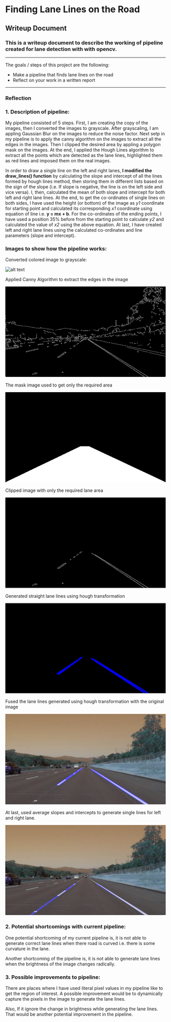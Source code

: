 # **Finding Lane Lines on the Road** 

## Writeup Document

### This is a writeup document to describe the working of pipeline created for lane detection with with opencv.

---

The goals / steps of this project are the following:
* Make a pipeline that finds lane lines on the road
* Reflect on your work in a written report


[//]: # (Image References)

[image1]: ./examples/grayscale.jpg "Grayscale"
[image2]: ./examples/canny_image.jpg "Canny"
[image3]: ./examples/mask.jpg "Mask"
[image4]: ./examples/clipped_image.jpg "Clipped"
[image5]: ./examples/lines.jpg "Hough Lines"
[image6]: ./examples/weighted_img.jpg "Weighted Image"
[image7]: ./examples/final_img.jpg "Final Image"

---

### Reflection

### 1. Description of pipeline:

My pipeline consisted of 5 steps. First, I am creating the copy of the images, then I converted the images to grayscale. After grayscaling, I am appling Gaussian Blur on the images to reduce the noise factor. Next setp in my pipeline is to apply the canny algorithm on the images to extract all the edges in the images. Then I clipped the desired area by appling a polygon mask on the images. At the end, I applied the Hough Lines algorithm to extract all the points which are detected as the lane lines, highlighted them as red lines and imposed them on the real images. 

In order to draw a single line on the left and right lanes, **I modified the draw_lines() function** by calculating the slope and intercept of all the lines formed by hough lines method, then storing them in different lists based on the sign of the slope (i.e. If slope is negative, the line is on the left side and vice versa). I, then, calculated the mean of both slope and intercept for both left and right lane lines. At the end, to get the co-ordinates of single lines on both sides, I have used the height (or bottom) of the image as *y1* coordinate for starting point and calculated its corresponding *x1* coordinate using equation of line i.e. **y = mx + b**. For the co-ordinates of the ending points, I have used a position 35% before from the starting point to calculate *y2* and calculated the value of *x2* using the above equation. At last, I have created left and right lane lines using the calculated co-ordinates and line parameters (slope and intercept).

### Images to show how the pipeline works:

Converted colored image to grayscale:

![alt text][image1]

Applied Canny Algorithm to extract the edges in the image

![alt text][image2]

The mask image used to get only the required area

![alt text][image3]

Clipped image with only the required lane area

![alt text][image4]

Generated straight lane lines using hough transformation

![alt text][image5]

Fused the lane lines generated using hough transformation with the original image

![alt text][image6]

At last, used average slopes and intercepts to generate single lines for left and right lane.

![alt text][image7]


### 2. Potential shortcomings with current pipeline:


One potential shortcoming of my current pipeline is, it is not able to generate correct lane lines when there road is curved i.e. there is some curvature in the lane. 

Another shortcoming of the pipeline is, it is not able to generate lane lines when the brightness of the image changes radically.


### 3. Possible improvements to pipeline:

There are places where I have used literal pixel values in my pipeline like to get the region of interest. A possible improvement would be to dynamically capture the pixels in the image to generate the lane lines.

Also, If it ignore the change in brightness while generating the lane lines. That would be another potential improvement in the pipeline.
